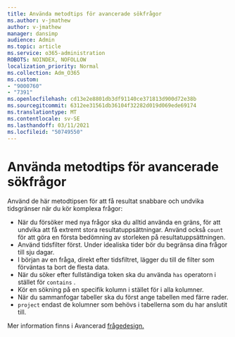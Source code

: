 ```yaml
---
title: Använda metodtips för avancerade sökfrågor
ms.author: v-jmathew
author: v-jmathew
manager: dansimp
audience: Admin
ms.topic: article
ms.service: o365-administration
ROBOTS: NOINDEX, NOFOLLOW
localization_priority: Normal
ms.collection: Adm_O365
ms.custom:
- "9000760"
- "7391"
ms.openlocfilehash: cd13e2e8801db3df91140ce371813d900d72e38b
ms.sourcegitcommit: 6312ee31561db36104f32282d019d069ede69174
ms.translationtype: MT
ms.contentlocale: sv-SE
ms.lasthandoff: 03/11/2021
ms.locfileid: "50749550"
---
```

# <a name="apply-best-practices-for-advanced-hunting-queries"></a>Använda metodtips för avancerade sökfrågor

Använd de här metodtipsen för att få resultat snabbare och undvika tidsgränser när du kör komplexa frågor:

- När du försöker med nya frågor ska du alltid använda en gräns, för att undvika att få extremt stora resultatuppsättningar. Använd också `count` för att göra en första bedömning av storleken på resultatuppsättningen.
- Använd tidsfilter först. Under idealiska tider bör du begränsa dina frågor till sju dagar.
- I början av en fråga, direkt efter tidsfiltret, lägger du till de filter som förväntas ta bort de flesta data.
- När du söker efter fullständiga token ska du använda `has` operatorn i stället för `contains` .
- Kör en sökning på en specifik kolumn i stället för i alla kolumner.
- När du sammanfogar tabeller ska du först ange tabellen med färre rader.
- `project` endast de kolumner som behövs i tabellerna som du har anslutit till.

Mer information finns i Avancerad [frågedesign.](https://go.microsoft.com/fwlink/?linkid=2144812)
